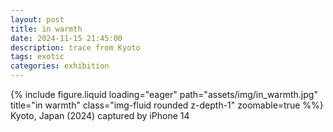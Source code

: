 ```yaml
---
layout: post
title: in warmth
date: 2024-11-15 21:45:00
description: trace from Kyoto
tags: exotic
categories: exhibition
---
```


<div class="row">
    <div class="col-sm mt-3 mt-md-0">
        {% include figure.liquid loading="eager" path="assets/img/in_warmth.jpg" title="in warmth" class="img-fluid rounded z-depth-1" zoomable=true %%}
    </div>
</div>
<div class="caption">
    Kyoto, Japan (2024)
    captured by iPhone 14
</div>
